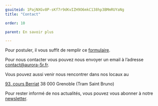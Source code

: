 ```yaml
---
gsuiteid: 1PajNXGv8P-sKf7r9dKvIZH9O6mkC138hp3BMmRUYaNg
title: "Contact"

order: 10

parent: En savoir plus

---
```


Pour postuler, il vous suffit de remplir ce [formulaire](https://www.google.com/url?q=https://forms.gle/bG2fMDdt7kNNmtP48&sa=D&source=editors&ust=1620650605628000&usg=AOvVaw0x-UEatf-onz60Hrm-qHSf).

Pour nous contacter vous pouvez nous envoyer un email à l’adresse [contact@aurora-5r.fr](mailto:contact@aurora-5r.fr).

Vous pouvez aussi venir nous rencontrer dans nos locaux au 

[93, cours Berriat](https://www.google.com/url?q=https://www.google.com/maps/place/AuRorA-5R,%2B93%2BCours%2BBerriat,%2B38000%2BGrenoble/@45.1882748,5.7124913,17z/data%3D!4m2!3m1!1s0x478af5bb0f2895bd:0x67112db291b6a473&sa=D&source=editors&ust=1620650605629000&usg=AOvVaw1qCPTXZAK95466J9yZaHIH) 38 000 Grenoble (Tram Saint Bruno)

Pour rester informé de nos actualités, vous pouvez vous abonner à notre [newsletter](https://www.google.com/url?q=https://aurora-5r.fr/newsletter/&sa=D&source=editors&ust=1620650605630000&usg=AOvVaw123LtDMQ6s79HEzt4ge_qn).

